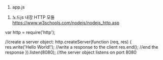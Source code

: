 1. app.js

1) 노드js 내장 HTTP 모듈
   https://www.w3schools.com/nodejs/nodejs_http.asp

var http = require('http');

//create a server object:
http.createServer(function (req, res) {
res.write('Hello World!'); //write a response to the client
res.end(); //end the response
}).listen(8080); //the server object listens on port 8080
